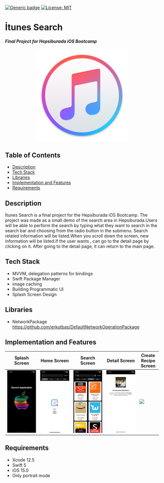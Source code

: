  [![Generic badge](https://img.shields.io/badge/Language-Swift-red.svg)](https://developer.apple.com/swift/) [![License: MIT](https://img.shields.io/badge/License-MIT-yellow.svg)](https://opensource.org/licenses/MIT)

# İtunes Search 
#### *Final Project for Hepsiburada iOS Bootcamp*

<div align="center">
  <img src="itunes.png" width="300"> 
</div>

## Table of Contents
- <a href="#description">Description</a>
- <a href="#tech-stack">Tech Stack</a>
- <a href="#libraries">Libraries</a>
- <a href="#implementation-and-features">Implementation and Features</a>
- <a href="#requirements">Requirements</a>


## Description

İtunes Search is a final project for the Hepsiburada iOS Bootcamp.
The project was made as a small demo of the search area in Hepsiburada.Users will be able to perform the search by typing what they want to search in the search bar and choosing from the radio button in the submenu. Search related information will be listed.When you scroll down the screen, new information will be listed.If the user wants , can go to the detail page by clicking on it.
After going to the detail page, it can return to the main page.



## Tech Stack

* MVVM, delegation patterns for bindings 
* Swift Package Manager
* image caching
* Building Programmatic UI
* Splash Screen Design

## Libraries

* NetworkPackage https://github.com/erkutbas/DefaultNetworkOperationPackage
## Implementation and Features

| Splash Screen | Home Screen | Search Screen | Detail Screen | Create Recipe Screen |      
| --- | --- | --- | --- | --- | 
|<img src="splashscreen.png" width="600"> | <img src="homescreen.png" width="600"> | <img src="searchscreen.png" width="600"> | <img src="Detailscreen.png" width="600">| <img src="app.gif" width="600"> | 





## Requirements

* Xcode 12.5
* Swift 5
* iOS 15.0
* Only portrait mode 

